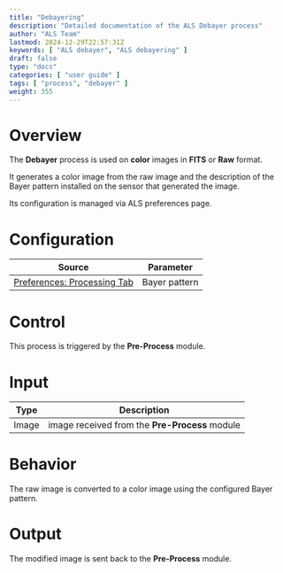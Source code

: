 ```yaml
---
title: "Debayering"
description: "Detailed documentation of the ALS Debayer process"
author: "ALS Team"
lastmod: 2024-12-29T22:57:31Z
keywords: [ "ALS debayer", "ALS debayering" ]
draft: false
type: "docs"
categories: [ "user guide" ]
tags: [ "process", "debayer" ]
weight: 355
---
```


# Overview

The **Debayer** process is used on **color** images in **FITS** or **Raw** format.

It generates a color image from the raw image and the description of the Bayer pattern installed on the sensor that
generated the image.

Its configuration is managed via ALS preferences page.

# Configuration

| Source                                                                  | Parameter     |
|-------------------------------------------------------------------------|---------------|
| [Preferences: Processing Tab](../../../preferences/processing/#debayer) | Bayer pattern |  

# Control

This process is triggered by the **Pre-Process** module.

# Input

| Type  | Description                                    |
|-------|------------------------------------------------|
| Image | image received from the **Pre-Process** module |

# Behavior

The raw image is converted to a color image using the configured Bayer pattern.

# Output

The modified image is sent back to the **Pre-Process** module.